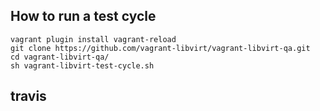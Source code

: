 


## How to run a test cycle

    vagrant plugin install vagrant-reload
    git clone https://github.com/vagrant-libvirt/vagrant-libvirt-qa.git
    cd vagrant-libvirt-qa/
    sh vagrant-libvirt-test-cycle.sh 

## travis
